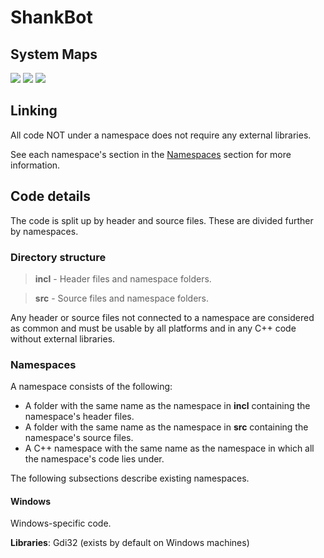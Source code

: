 # ShankBot

## System Maps
![](http://i.imgur.com/xS3nv35.jpg)
![](http://i.imgur.com/Erdu6bU.jpg)
![](http://i.imgur.com/Ph5YocH.jpg)

## Linking
All code NOT under a namespace does not require any external libraries.

See each namespace's section in the [Namespaces](https://github.com/MickeMakaron/ShankBot#namespaces "https://github.com/MickeMakaron/ShankBot#namespaces") section for more information.


## Code details
The code is split up by header and source files. These are divided further by namespaces.

### Directory structure
> **incl** - Header files and namespace folders.

> **src** - Source files and namespace folders.

Any header or source files not connected to a namespace are considered as common and must be usable by all platforms and in any C++ code without external libraries.

### Namespaces
A namespace consists of the following:
* A folder with the same name as the namespace in **incl** containing the namespace's header files.
* A folder with the same name as the namespace in **src** containing the namespace's source files.
* A C++ namespace with the same name as the namespace in which all the namespace's code lies under.

The following subsections describe existing namespaces.

#### Windows
Windows-specific code.

**Libraries**: Gdi32 (exists by default on Windows machines)
